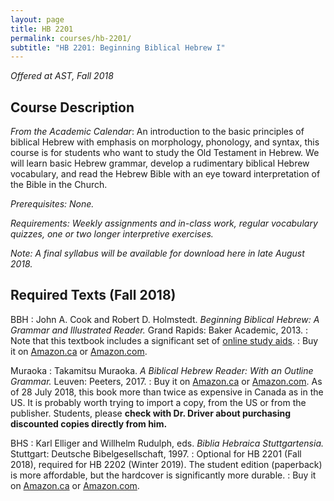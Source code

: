 ```yaml
---
layout: page
title: HB 2201
permalink: courses/hb-2201/
subtitle: "HB 2201: Beginning Biblical Hebrew I"
---
```


*Offered at AST, Fall 2018*

## Course Description

*From the Academic Calendar*: An introduction to the basic principles of
biblical Hebrew with emphasis on morphology, phonology, and syntax, this
course is for students who want to study the Old Testament in Hebrew. We
will learn basic Hebrew grammar, develop a rudimentary biblical Hebrew
vocabulary, and read the Hebrew Bible with an eye toward interpretation
of the Bible in the Church.

*Prerequisites: None.*

*Requirements: Weekly assignments and in-class work, regular vocabulary
quizzes, one or two longer interpretive exercises.*

*Note: A final syllabus will be available for download here in late August 2018.*

## Required Texts (Fall 2018)

BBH
: John A. Cook and Robert D. Holmstedt. *Beginning Biblical Hebrew: A Grammar and Illustrated Reader.* Grand Rapids: Baker Academic, 2013.
: Note that this textbook includes a significant set of [online study aids](http://www.bakerpublishinggroup.com/books/beginning-biblical-hebrew/342630/students/esources).
: Buy it on [Amazon.ca](https://amzn.to/2K51HHt) or [Amazon.com](https://amzn.to/2K3Tq6A).

Muraoka
: Takamitsu Muraoka. *A Biblical Hebrew Reader: With an Outline Grammar.* Leuven: Peeters, 2017.
: Buy it on [Amazon.ca](https://amzn.to/2NSJ1gt) or [Amazon.com](https://amzn.to/2uW4hec). As of 28 July 2018, this book more than twice as expensive in Canada as in the US. It is probably worth trying to import a copy, from the US or from the publisher. Students, please **check with Dr. Driver about purchasing discounted copies directly from him.**

BHS
: Karl Elliger and Willhelm Rudulph, eds. *Biblia Hebraica Stuttgartensia.* Stuttgart: Deutsche Bibelgesellschaft, 1997.
: Optional for HB 2201 (Fall 2018), required for HB 2202 (Winter 2019). The student edition (paperback) is more affordable, but the hardcover is significantly more durable.
: Buy it on [Amazon.ca](https://amzn.to/2LwUtli) or [Amazon.com](https://amzn.to/2K0sZ1L).
